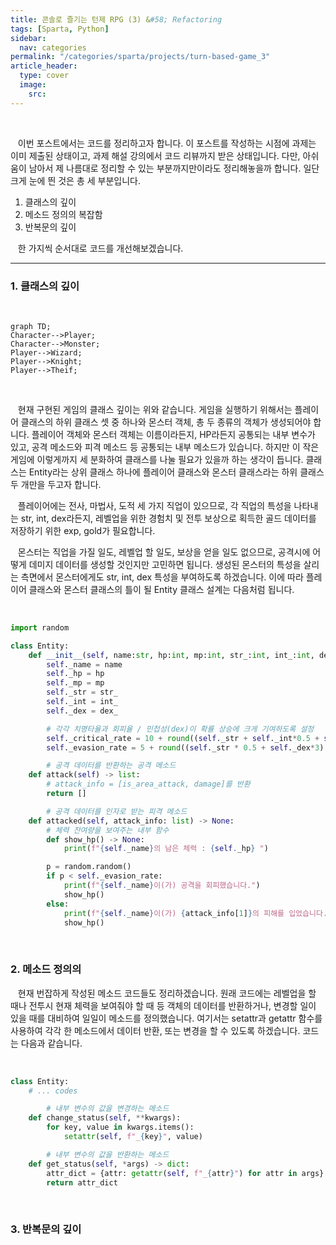 ```yaml
---
title: 콘솔로 즐기는 턴제 RPG (3) &#58; Refactoring
tags: [Sparta, Python]
sidebar:
  nav: categories
permalink: "/categories/sparta/projects/turn-based-game_3"
article_header:
  type: cover
  image:
    src:
---
```


<!-- more -->

<br/>

&nbsp;&nbsp; 이번 포스트에서는 코드를 정리하고자 합니다. 이 포스트를 작성하는 시점에 과제는 이미 제출된 상태이고, 과제 해설 강의에서 코드 리뷰까지 받은 상태입니다. 다만, 아쉬움이 남아서 제 나름대로 정리할 수 있는 부분까지만이라도 정리해놓을까 합니다. 일단 크게 눈에 띈 것은 총 세 부분입니다.

1. 클래스의 깊이
2. 메소드 정의의 복잡함
3. 반복문의 깊이

&nbsp;&nbsp; 한 가지씩 순서대로 코드를 개선해보겠습니다.

---

### 1. 클래스의 깊이

<br/>

```mermaid
graph TD;
Character-->Player;
Character-->Monster;
Player-->Wizard;
Player-->Knight;
Player-->Theif;

```

<br/>

&nbsp;&nbsp; 현재 구현된 게임의 클래스 깊이는 위와 같습니다. 게임을 실행하기 위해서는 플레이어 클래스의 하위 클래스 셋 중 하나와 몬스터 객체, 총 두 종류의 객체가 생성되어야 합니다. 플레이어 객체와 몬스터 객체는 이름이라든지, HP라든지 공통되는 내부 변수가 있고, 공격 메소드와 피격 메소드 등 공통되는 내부 메소드가 있습니다. 하지만 이 작은 게임에 이렇게까지 세 분화하여 클래스를 나눌 필요가 있을까 하는 생각이 듭니다. 클래스는 Entity라는 상위 클래스 하나에 플레이어 클래스와 몬스터 클래스라는 하위 클래스 두 개만을 두고자 합니다.

&nbsp;&nbsp; 플레이어에는 전사, 마법사, 도적 세 가지 직업이 있으므로, 각 직업의 특성을 나타내는 str, int, dex라든지, 레벨업을 위한 경험치 및 전투 보상으로 획득한 골드 데이터를 저장하기 위한 exp, gold가 필요합니다.

&nbsp;&nbsp; 몬스터는 직업을 가질 일도, 레벨업 할 일도, 보상을 얻을 일도 없으므로, 공격시에 어떻게 데미지 데이터를 생성할 것인지만 고민하면 됩니다. 생성된 몬스터의 특성을 살리는 측면에서 몬스터에게도 str, int, dex 특성을 부여하도록 하겠습니다. 이에 따라 플레이어 클래스와 몬스터 클래스의 틀이 될 Entity 클래스 설계는 다음처럼 됩니다.

<br/>

```python
import random

class Entity:
    def __init__(self, name:str, hp:int, mp:int, str_:int, int_:int, dex_:int) -> None:
        self._name = name
        self._hp = hp
        self._mp = mp
        self._str = str_
        self._int = int_
        self._dex = dex_

        # 각각 치명타율과 회피율 / 민첩성(dex)이 확률 상승에 크게 기여하도록 설정
        self._critical_rate = 10 + round((self._str + self._int*0.5 + self._dex*3)/5)
        self._evasion_rate = 5 + round((self._str * 0.5 + self._dex*3) / 5)

        # 공격 데이터를 반환하는 공격 메소드
    def attack(self) -> list:
        # attack_info = [is_area_attack, damage]를 반환
        return []

        # 공격 데이터를 인자로 받는 피격 메소드
    def attacked(self, attack_info: list) -> None:
        # 체력 잔여량을 보여주는 내부 함수
        def show_hp() -> None:
            print(f"{self._name}의 남은 체력 : {self._hp} ")

        p = random.random()
        if p < self._evasion_rate:
            print(f"{self._name}이(가) 공격을 회피했습니다.")
            show_hp()
        else:
            print(f"{self._name}이(가) {attack_info[1]}의 피해를 입었습니다.")
            show_hp()
```

<br/>

### 2. 메소드 정의의

&nbsp;&nbsp; 현재 번잡하게 작성된 메소드 코드들도 정리하겠습니다. 원래 코드에는 레벨업을 할 때나 전투시 현재 체력을 보여줘야 할 때 등 객체의 데이터를 반환하거나, 변경할 일이 있을 때를 대비하여 일일이 메소드를 정의했습니다. 여기서는 setattr과 getattr 함수를 사용하여 각각 한 메소드에서 데이터 반환, 또는 변경을 할 수 있도록 하겠습니다. 코드는 다음과 같습니다.

<br/>

```python
class Entity:
    # ... codes

        # 내부 변수의 값을 변경하는 메소드
    def change_status(self, **kwargs):
        for key, value in kwargs.items():
            setattr(self, f"_{key}", value)

        # 내부 변수의 값을 반환하는 메소드
    def get_status(self, *args) -> dict:
        attr_dict = {attr: getattr(self, f"_{attr}") for attr in args}
        return attr_dict
```

<br/>

### 3. 반복문의 깊이

&nbsp;&nbsp;
&nbsp;&nbsp;
&nbsp;&nbsp;
&nbsp;&nbsp;
&nbsp;&nbsp;
&nbsp;&nbsp;
&nbsp;&nbsp;
&nbsp;&nbsp;
&nbsp;&nbsp;
&nbsp;&nbsp;
&nbsp;&nbsp;
&nbsp;&nbsp;
&nbsp;&nbsp;
&nbsp;&nbsp;
&nbsp;&nbsp;
&nbsp;&nbsp;
&nbsp;&nbsp;
&nbsp;&nbsp;
&nbsp;&nbsp;
&nbsp;&nbsp;
